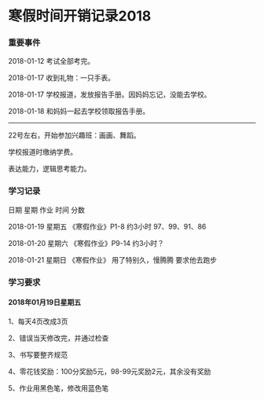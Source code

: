 # 寒假时间开销记录2018

### 重要事件

2018-01-12 考试全部考完。

2018-01-17 收到礼物：一只手表。

2018-01-17 学校报道，发放报告手册。因妈妈忘记，没能去学校。

2018-01-18 和妈妈一起去学校领取报告手册。

---

22号左右，开始参加兴趣班：画画、舞蹈。

学校报道时缴纳学费。

表达能力，逻辑思考能力。

### 学习记录

日期  星期  作业  时间  分数

2018-01-19  星期五 《寒假作业》P1-8  约3小时   97、99、91、86

2018-01-20  星期六 《寒假作业》P9-14 约3小时？   

2018-01-21  星期日 《寒假作业》  用了特别久，慢腾腾       要求他去跑步

### 学习要求

#### 2018年01月19日星期五

1、每天4页改成3页

2、错误当天修改完，并通过检查

3、书写要整齐规范

4、零花钱奖励：100分奖励5元，98-99元奖励2元，其余没有奖励

5、作业用黑色笔，修改用蓝色笔

